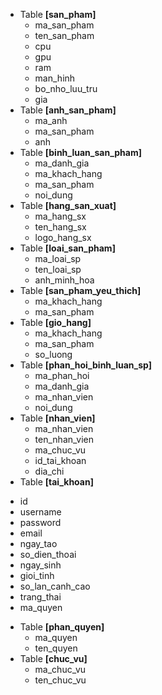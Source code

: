 * Table **[san_pham]**
  - ma_san_pham
  - ten_san_pham
  - cpu
  - gpu
  - ram
  - man_hinh
  - bo_nho_luu_tru
  - gia
* Table **[anh_san_pham]**
  - ma_anh
  - ma_san_pham
  - anh
* Table **[binh_luan_san_pham]**
  - ma_danh_gia
  - ma_khach_hang
  - ma_san_pham
  - noi_dung
* Table **[hang_san_xuat]**
  - ma_hang_sx
  - ten_hang_sx
  - logo_hang_sx
* Table **[loai_san_pham]**
  - ma_loai_sp
  - ten_loai_sp
  - anh_minh_hoa
* Table **[san_pham_yeu_thich]**
  - ma_khach_hang
  - ma_san_pham
* Table **[gio_hang]**
  - ma_khach_hang
  - ma_san_pham
  - so_luong
* Table  **[phan_hoi_binh_luan_sp]**
  - ma_phan_hoi
  - ma_danh_gia
  - ma_nhan_vien
  - noi_dung
* Table **[nhan_vien]**
  - ma_nhan_vien
  - ten_nhan_vien
  - ma_chuc_vu
  - id_tai_khoan
  - dia_chi
 * Table **[tai_khoan]**
  - id
  - username
  - password
  - email
  - ngay_tao
  - so_dien_thoai
  - ngay_sinh
  - gioi_tinh
  - so_lan_canh_cao
  - trang_thai
  - ma_quyen
* Table **[phan_quyen]**
  - ma_quyen
  - ten_quyen
* Table **[chuc_vu]**
  - ma_chuc_vu
  - ten_chuc_vu
